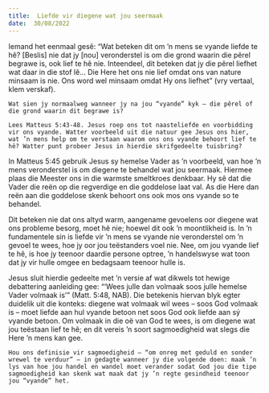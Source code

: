 ```yaml
---
title:  Liefde vir diegene wat jou seermaak
date:  30/08/2022
---
```


Iemand het eenmaal gesê: “Wat beteken dit om ’n mens se vyande liefde te hê? [Beslis] nie dat jy [nou] veronderstel is om die grond waarin die pêrel begrawe is, ook lief te hê nie. Inteendeel, dit beteken dat jy die pêrel liefhet wat daar in die stof lê… Die Here het ons nie lief omdat ons van nature minsaam is nie. Ons word wel minsaam omdat Hy ons liefhet” (vry vertaal, klem verskaf).

`Wat sien jy normaalweg wanneer jy na jou “vyande” kyk – die pêrel of die grond waarin dit begrawe is?`

`Lees Matteus 5:43-48. Jesus roep ons tot naasteliefde en voorbidding vir ons vyande. Watter voorbeeld uit die natuur gee Jesus ons hier, wat ’n mens help om te verstaan waarom ons ons vyande behoort lief te hê? Watter punt probeer Jesus in hierdie skrifgedeelte tuisbring?`

In Matteus 5:45 gebruik Jesus sy hemelse Vader as ’n voorbeeld, van hoe ’n mens veronderstel is om diegene te behandel wat jou seermaak. Hiermee plaas die Meester ons in die warmste smeltkroes denkbaar. Hy sê dat die Vader die reën op die regverdige en die goddelose laat val. As die Here dan reën aan die goddelose skenk behoort ons ook mos ons vyande so te behandel.

Dit beteken nie dat ons altyd warm, aangename gevoelens oor diegene wat ons probleme besorg, moet hê nie; hoewel dit ook ’n moontlikheid is. In ’n fundamentele sin is liefde vir ’n mens se vyande nie veronderstel om ’n gevoel te wees, hoe jy oor jou teëstanders voel nie. Nee, om jou vyande lief te hê, is hoe jy teenoor daardie persone optree, ’n handelswyse wat toon dat jy vir hulle omgee en bedagsaam teenoor hulle is.

Jesus sluit hierdie gedeelte met ’n versie af wat dikwels tot hewige debattering aanleiding gee: “‘Wees julle dan volmaak soos julle hemelse Vader volmaak is’” (Matt. 5:48, NAB). Die betekenis hiervan blyk egter duidelik uit die konteks: diegene wat volmaak wil wees – soos God volmaak is – moet liefde aan hul vyande betoon net soos God ook liefde aan sý vyande betoon. Om volmaak in die oë van God te wees, is om diegene wat jou teëstaan lief te hê; en dit vereis ’n soort sagmoedigheid wat slegs die Here ’n mens kan gee.

`Hou ons definisie vir sagmoedigheid – “om onreg met geduld en sonder wrewel te verduur” – in gedagte wanneer jy die volgende doen: maak ’n lys van hoe jou handel en wandel moet verander sodat God jou die tipe sagmoedigheid kan skenk wat maak dat jy ’n regte gesindheid teenoor jou “vyande” het.`